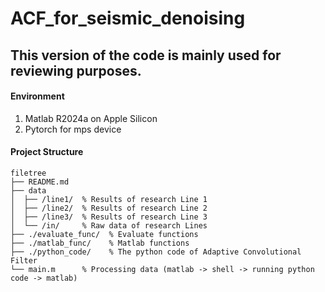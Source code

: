 # ACF_for_seismic_denoising
## This version of the code is mainly used for reviewing purposes. 

#### **Environment**

1. Matlab R2024a on Apple Silicon
2. Pytorch for mps device

#### Project Structure

```
filetree 
├── README.md
├── data
│  ├── /line1/  % Results of research Line 1
│  ├── /line2/  % Results of research Line 2
│  ├── /line3/  % Results of research Line 3
│  └── /in/     % Raw data of research Lines
├── ./evaluate_func/  % Evaluate functions  
├── ./matlab_func/    % Matlab functions 
├── ./python_code/    % The python code of Adaptive Convolutional Filter 
└── main.m      % Processing data (matlab -> shell -> running python code -> matlab)
```
